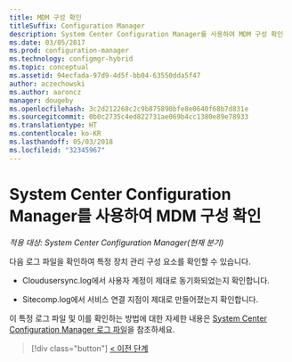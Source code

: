 ```yaml
---
title: MDM 구성 확인
titleSuffix: Configuration Manager
description: System Center Configuration Manager를 사용하여 MDM 구성 확인
ms.date: 03/05/2017
ms.prod: configuration-manager
ms.technology: configmgr-hybrid
ms.topic: conceptual
ms.assetid: 94ecfada-97d9-4d5f-bb04-63550dda5f47
author: aczechowski
ms.author: aaroncz
manager: dougeby
ms.openlocfilehash: 3c2d212268c2c9b875890bfe8e0640f68b7d831e
ms.sourcegitcommit: 0b0c2735c4ed822731ae069b4cc1380e89e78933
ms.translationtype: HT
ms.contentlocale: ko-KR
ms.lasthandoff: 05/03/2018
ms.locfileid: "32345967"
---
```

# <a name="verify-mdm-configuration-with-system-center-configuration-manager"></a>System Center Configuration Manager를 사용하여 MDM 구성 확인

*적용 대상: System Center Configuration Manager(현재 분기)*

다음 로그 파일을 확인하여 특정 장치 관리 구성 요소를 확인할 수 있습니다.

-   Cloudusersync.log에서 사용자 계정이 제대로 동기화되었는지 확인합니다.

-   Sitecomp.log에서 서비스 연결 지점이 제대로 만들어졌는지 확인합니다.

이 특정 로그 파일 및 이를 확인하는 방법에 대한 자세한 내용은 [System Center Configuration Manager 로그 파일](../../core/plan-design/hierarchy/log-files.md##BKMK_FunctionLogs)을 참조하세요. 

> [!div class="button"]
[< 이전 단계](set-up-additional-management.md)
